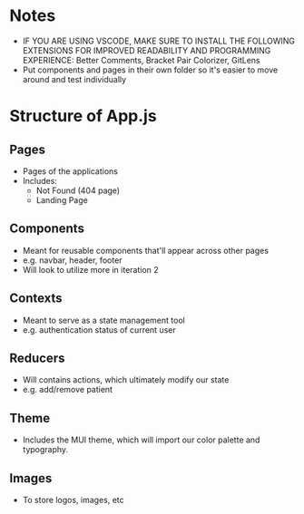 # Notes

- IF YOU ARE USING VSCODE, MAKE SURE TO INSTALL THE FOLLOWING EXTENSIONS FOR IMPROVED READABILITY AND PROGRAMMING EXPERIENCE: Better Comments, Bracket Pair Colorizer, GitLens
- Put components and pages in their own folder so it's easier to move around and test individually

# Structure of App.js

## Pages

- Pages of the applications
- Includes:
  - Not Found (404 page)
  - Landing Page

## Components

- Meant for reusable components that'll appear across other pages
- e.g. navbar, header, footer
- Will look to utilize more in iteration 2

## Contexts

- Meant to serve as a state management tool
- e.g. authentication status of current user

## Reducers

- Will contains actions, which ultimately modify our state
- e.g. add/remove patient

## Theme

- Includes the MUI theme, which will import our color palette and typography.

## Images

- To store logos, images, etc
